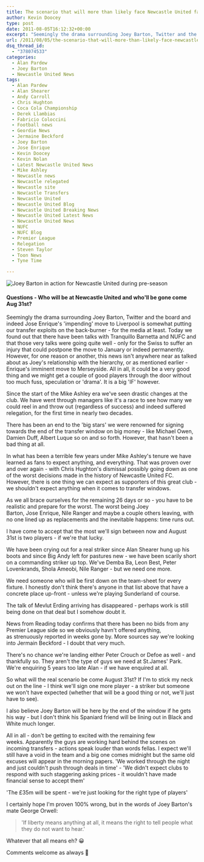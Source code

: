 ```yaml
---
title: The scenario that will more than likely face Newcastle United fans on August 31st
author: Kevin Doocey
type: post
date: 2011-08-05T16:12:32+00:00
excerpt: "Seemingly the drama surrounding Joey Barton, Twitter and the board and indeed Jose Enrique's 'impending' move to Liverpool is somewhat putting our transfer.."
url: /2011/08/05/the-scenario-that-will-more-than-likely-face-newcastle-united-fans-on-august-31st/
dsq_thread_id:
  - "378074533"
categories:
  - Alan Pardew
  - Joey Barton
  - Newcastle United News
tags:
  - Alan Pardew
  - Alan Shearer
  - Andy Carroll
  - Chris Hughton
  - Coca Cola Championship
  - Derek Llambias
  - Fabricio Coloccini
  - Football news
  - Geordie News
  - Jermaine Beckford
  - Joey Barton
  - Jose Enrique
  - Kevin Doocey
  - Kevin Nolan
  - Latest Newcastle United News
  - Mike Ashley
  - Newcastle news
  - Newcastle relegated
  - Newcastle site
  - Newcastle Transfers
  - Newcastle United
  - Newcastle United Blog
  - Newcastle United Breaking News
  - Newcastle United Latest News
  - Newcastle United News
  - NUFC
  - NUFC Blog
  - Premier League
  - Relegation
  - Steven Taylor
  - Toon News
  - Tyne Time

---
```

![Joey Barton in action for Newcastle United during pre-season](https://www.tynetime.com/wp-content/uploads/2011/08/Joey-Barton-Newcastle.jpg "Joey-Barton-Newcastle")

#### Questions - Who will be at Newcastle United and who'll be gone come Aug 31st?

Seemingly the drama surrounding Joey Barton, Twitter and the board and indeed Jose Enrique's 'impending' move to Liverpool is somewhat putting our transfer exploits on the back-burner - for the media at least. Today we found out that there have been talks with Tranquillo Barnetta and NUFC and that those very talks were going quite well - only for the Swiss to suffer an injury that could postpone the  move to January or indeed permanently. However, for one reason or another, this news isn't anywhere near as talked about as Joey's relationship with the hierarchy, or as mentioned earlier - Enrique's imminent move to Merseyside. All in all, it could be a very good thing and we might get a couple of good players through the door without too much fuss, speculation or 'drama'. It is a big 'IF' however.

Since the start of the Mike Ashley era we've seen drastic changes at the club. We have went through managers like it's a race to see how many we could reel in and throw out (regardless of success) and indeed suffered relegation, for the first time in nearly two decades.

There has been an end to the 'big stars' we were renowned for signing towards the end of the transfer window on big money - like Michael Owen, Damien Duff, Albert Luque so on and so forth. However, that hasn't been a bad thing at all.

In what has been a terrible few years under Mike Ashley's tenure we have learned as fans to expect anything, and everything. That was proven over and over again - with Chris Hughton's dismissal possibly going down as one of the worst decisions made in the history of Newcastle United FC. However, there is one thing we can expect as supporters of this great club - we shouldn't expect anything when it comes to transfer windows.

As we all brace ourselves for the remaining 26 days or so - you have to be realistic and prepare for the worst. The worst being Joey Barton, Jose Enrique, Nile Ranger and maybe a couple others leaving, with no one lined up as replacements and the inevitable happens: time runs out.

I have come to accept that the most we'll sign between now and August 31st is two players - if we're that lucky.

We have been crying out for a real striker since Alan Shearer hung up his boots and since Big Andy left for pastures new - we have been scarily short on a commanding striker up top. We've Demba Ba, Leon Best, Peter Lovenkrands, Shola Ameobi, Nile Ranger - but we need one more.

We need someone who will be first down on the team-sheet for every fixture. I honestly don't think there's anyone in that list above that have a concrete place up-front - unless we're playing Sunderland of course.

The talk of Mevlut Erding arriving has disappeared - perhaps work is still being done on that deal but I somehow doubt it.

News from Reading today confirms that there has been no bids from any Premier League side so we obviously havn't offered anything, as strenuously reported in weeks gone by. More sources say we're looking into Jermain Beckford - I doubt that very much.

There's no chance we're landing either Peter Crouch or Defoe as well - and thankfully so. They aren't the type of guys we need at St.James' Park. We're enquiring 5 years too late Alan - if we have enquired at all.

So what will the real scenario be come August 31st? If I'm to stick my neck out on the line - I think we'll sign one more player - a striker but someone we won't have expected (whether that will be a good thing or not, we'll just have to see).

I also believe Joey Barton will be here by the end of the window if he gets his way - but I don't think his Spaniard friend will be lining out in Black and White much longer.

All in all - don't be getting to excited with the remaining few weeks. Apparently the guys are working hard behind the scenes on incoming transfers - actions speak louder than words fellas. I expect we'll still have a void in the team and a big one comes midnight but the same old excuses will appear in the morning papers. 'We worked through the night and just couldn't push through deals in time' - 'We didn't expect clubs to respond with such staggering asking prices - it wouldn't have made financial sense to accept them'

'The £35m will be spent - we're just looking for the right type of players'

I certainly hope I'm proven 100% wrong, but in the words of Joey Barton's mate George Orwell:

> 'If liberty means anything at all, it means the right to tell people what they do not want to hear.'

Whatever that all means eh? 😀

Comments welcome as always 🙂

